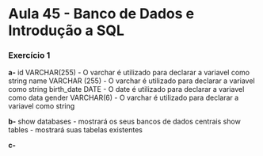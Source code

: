 # Aula 45 - Banco de Dados e Introdução a SQL

### Exercício 1

**a-** 
id VARCHAR(255) - O varchar é utilizado para declarar a variavel como string 
name VARCHAR (255)  - O varchar é utilizado para declarar a variavel como string 
birth_date DATE - O date é utilizado para declarar a variavel como data 
gender VARCHAR(6) - O varchar é utilizado para declarar a variavel como string 

**b-**
show databases - mostrará os seus bancos de dados centrais
show tables - mostrará suas tabelas existentes

**c-**
